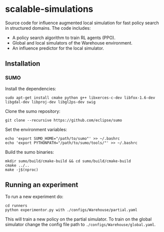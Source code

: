 # scalable-simulations

Source code for influence augmented local simulation for fast policy search in structured domains. The code includes:

* A policy search algorithm to train RL agents (PPO). 
* Global and local simulators of the Warehouse environment. 
* An influence predictor for the local simulator.

## Installation

### SUMO

Install the dependencies:
```
sudo apt-get install cmake python g++ libxerces-c-dev libfox-1.6-dev libgdal-dev libproj-dev libgl2ps-dev swig
```
Clone the sumo repository:
```
git clone --recursive https://github.com/eclipse/sumo
```
Set the environment variables:
```
echo 'export SUMO_HOME="/path/to/sumo"' >> ~/.bashrc
echo 'export PYTHONPATH="/path/to/sumo/tools/"' >> ~/.bashrc 
```
Build the sumo binaries:
```
mkdir sumo/build/cmake-build && cd sumo/build/cmake-build
cmake ../..
make -j$(nproc)
```

## Running an experiment
To run a new experiment do:

```console
cd runners
python experimentor.py with ./configs/Warehouse/partial.yaml
```
This will train a new policy on the partial simulator. To train on the global simulator change the config file path to `./configs/Warehouse/global.yaml`.
